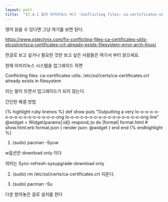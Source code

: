 ```yaml
---
layout: post
title:  "17.4.1 일자 아치리눅스 버그 'Conflicting files: ca-certificates-utils: /etc/ssl/certs/ca-certificates.crt already exists in filesystem'"
---
```


영어 읽을 수 있다면 그냥 여기를 보면 된다.

https://www.ostechnix.com/fix-conflicting-files-ca-certificates-utils-etcsslcertsca-certificates-crt-already-exists-filesystem-error-arch-linux/



한글로 보고 싶거나 필요한 것만 보고 싶은 사람들은 여기서 부터 읽으세요.



현재 아치리눅스 시스템을 업그레이드 하면

Conflicting files: ca-certificates-utils: /etc/ssl/certs/ca-certificates.crt already exists in filesystem

라는 말이 뜨면서 업그레이드가 되지 않는다.



간단한 해결 방법

{% highlight ruby linenos %}
def show
  puts "Outputting a very lo-o-o-o-o-o-o-o-o-o-o-o-o-o-o-o-ong lo-o-o-o-o-o-o-o-o-o-o-o-o-o-o-o-ong line"
  @widget = Widget(params[:id])
  respond_to do |format|
    format.html # show.html.erb
    format.json { render json: @widget }
  end
end
{% endhighlight %}

1. (sudo) pacman -Syuw

w옵션은 download only 이다

의미는 Sync-refresh-sysupgrade-download only



2. (sudo) rm /etc/ssl/certs/ca-certificates.crt
지운다.

3. (sudo) pacman -Su

다운 받아놓은 걸로 설치를 한다
